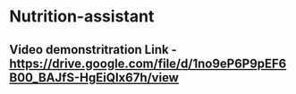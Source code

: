 # Nutrition-assistant
## Video demonstritration Link - https://drive.google.com/file/d/1no9eP6P9pEF6B00_BAJfS-HgEiQIx67h/view
